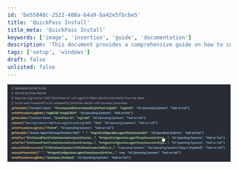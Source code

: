 ```yaml
---
id: 'be55048c-2522-408a-b4a9-ba42e5fbcbe5'
title: 'QuickPass Install'
title_meta: 'QuickPass Install'
keywords: ['image', 'insertion', 'guide', 'documentation']
description: 'This document provides a comprehensive guide on how to insert images into your markdown documents effectively. It covers various techniques and best practices for ensuring that images are displayed correctly.'
tags: ['setup', 'windows']
draft: false
unlisted: false
---
```


<div class='text-section scrollable'>

![Image](../../../static/img/QuickPass-Install/image_1.png)

</div>

<div class='text-section scrollable'>

</div>



